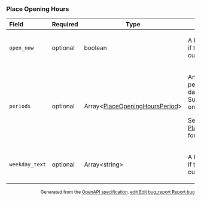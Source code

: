 <!--- This is a generated file, do not edit! -->
<!--- [START maps_http_schema_placeopeninghours] -->
<h3 class="schema-object" id="PlaceOpeningHours">Place Opening Hours</h3>

| Field          | Required | Type                                                                                       | Description                                                                                                                                                                                                                                  |
| :------------- | -------- | ------------------------------------------------------------------------------------------ | -------------------------------------------------------------------------------------------------------------------------------------------------------------------------------------------------------------------------------------------- |
| `open_now`     | optional | boolean                                                                                    | <div class="nonref-property-description"><p>A boolean value indicating if the place is open at the current time.</p></div>                                                                                                                   |
| `periods`      | optional | Array&lt;[PlaceOpeningHoursPeriod](#PlaceOpeningHoursPeriod "PlaceOpeningHoursPeriod")&gt; | <div class="ref-property-description"><p>An array of opening periods covering seven days, starting from Sunday, in chronological order.</p><p>See <a href="#PlaceOpeningHoursPeriod">PlaceOpeningHoursPeriod</a> for more information.</div> |
| `weekday_text` | optional | Array&lt;string&gt;                                                                        | <div class="nonref-property-description"><p>A boolean value indicating if the place is open at the current time.</p></div>                                                                                                                   |

<p style="text-align: right; font-size: smaller;">Generated from the <a class="gc-analytics-event" data-category="GMP" data-label="openapi-github" href="https://github.com/googlemaps/openapi-specification" title="Google Maps Platform OpenAPI Specification" class="external">OpenAPI specification</a>.
 <a class="gc-analytics-event" data-category="GMP" data-label="openapi-github" href="https://github.com/googlemaps/openapi-specification/blob/main/specification/schema" title="Edit on GitHub"><span class="material-icons">edit</span> Edit</a>
 <a class="gc-analytics-event" data-category="GMP" data-label="openapi-github" href="https://github.com/googlemaps/openapi-specification/issues/new?assignees=&labels=type%3A+bug%2C+triage+me&template=bug_report.md&title=[schema] Bug - PlaceOpeningHours" title="File bug for schema on GitHub"><span class="material-icons">bug_report</span> Report bug</a>
</p>

<!--- [END maps_http_schema_placeopeninghours] -->
